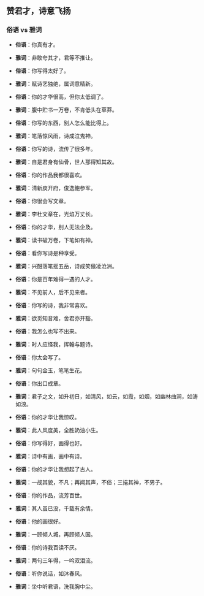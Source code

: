 ## 赞君才，诗意飞扬

### 俗语 vs 雅词

- **俗语**：你真有才。
- **雅词**：非敢夸其才，君等不推让。

- **俗语**：你写得太好了。
- **雅词**：赋诗艺独绝，属词意精新。

- **俗语**：你的才华很高，但你太低调了。
- **雅词**：腹中贮书一万卷，不肯低头在草莽。

- **俗语**：你写的东西，别人怎么能比得上。
- **雅词**：笔落惊风雨，诗成泣鬼神。

- **俗语**：你写的诗，流传了很多年。
- **雅词**：自是君身有仙骨，世人那得知其故。

- **俗语**：你的作品我都很喜欢。
- **雅词**：清新庾开府，俊逸鲍参军。

- **俗语**：你很会写文章。
- **雅词**：李杜文章在，光焰万丈长。

- **俗语**：你的才华，别人无法企及。
- **雅词**：读书破万卷，下笔如有神。

- **俗语**：看你写诗是种享受。
- **雅词**：兴酣落笔摇五岳，诗成笑傲凌沧洲。

- **俗语**：你是百年难得一遇的人才。
- **雅词**：不见前人，后不见来者。

- **俗语**：你写的诗，我非常喜欢。
- **雅词**：欲觅知音难，舍君亦开豁。

- **俗语**：我怎么也写不出来。
- **雅词**：时人应怪我，挥翰与题诗。

- **俗语**：你太会写了。
- **雅词**：句句金玉，笔笔生花。

- **俗语**：你出口成章。
- **雅词**：君子之文，如升初日，如清风，如云，如霞，如烟，如幽林曲涧，如涛如浪。

- **俗语**：你的才华让我惊叹。
- **雅词**：此人风度美，全胜奶油小生。

- **俗语**：你写得好，画得也好。
- **雅词**：诗中有画，画中有诗。

- **俗语**：你的才华让我想起了古人。
- **雅词**：一觇其貌，不凡；再闻其声，不俗；三挹其神，不男子。

- **俗语**：你的作品，流芳百世。
- **雅词**：其人虽已没，千载有余情。

- **俗语**：他的画很好。
- **雅词**：一顾倾人城，再顾倾人国。

- **俗语**：你的诗我百读不厌。
- **雅词**：两句三年得，一吟双泪流。

- **俗语**：听你说话，如沐春风。
- **雅词**：坐中听君语，洗我胸中尘。 